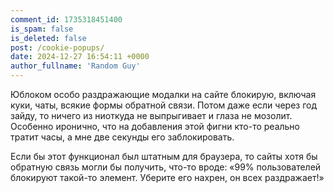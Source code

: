 ```yaml
---
comment_id: 1735318451400
is_spam: false
is_deleted: false
post: /cookie-popups/
date: 2024-12-27 16:54:11 +0000
author_fullname: 'Random Guy'
---
```


Юблоком особо раздражающие модалки на сайте блокирую, включая куки, чаты, всякие формы обратной связи. Потом даже если через год зайду, то ничего из ниоткуда не выпрыгивает и глаза не мозолит. Особенно иронично, что на добавления этой фигни кто-то реально тратит часы, а мне две секунды его заблокировать. 

Если бы этот функционал был штатным для браузера, то сайты хотя бы обратную связь могли бы получить, что-то вроде: «99% пользователей блокируют такой-то элемент. Уберите его нахрен, он всех раздражает!»



